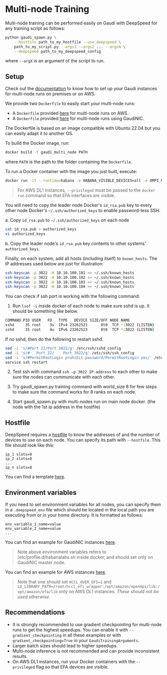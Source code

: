 <!---
Copyright 2022 The HuggingFace Team. All rights reserved.

Licensed under the Apache License, Version 2.0 (the "License");
you may not use this file except in compliance with the License.
You may obtain a copy of the License at

    http://www.apache.org/licenses/LICENSE-2.0

Unless required by applicable law or agreed to in writing, software
distributed under the License is distributed on an "AS IS" BASIS,
WITHOUT WARRANTIES OR CONDITIONS OF ANY KIND, either express or implied.
See the License for the specific language governing permissions and
limitations under the License.
-->

# Multi-node Training

Multi-node training can be performed easily on Gaudi with DeepSpeed for any training script as follows:
```bash
python gaudi_spawn.py \
    --hostfile path_to_my_hostfile --use_deepspeed \
    path_to_my_script.py --args1 --args2 ... --argsN \
    --deepspeed path_to_my_deepspeed_config
```
where `--argX` is an argument of the script to run.

## Setup

Check out the [documentation](https://huggingface.co/docs/optimum/habana/usage_guides/multi_node_training) to know how to set up your Gaudi instances for multi-node runs on premises or on AWS.

We provide two `Dockerfile` to easily start your multi-node runs:
- A `Dockerfile` provided [here](https://github.com/huggingface/optimum-habana/tree/main/examples/multi-node-training/EFA/Dockerfile) for multi-node runs on AWS.
- A `Dockerfile` provided [here](https://github.com/huggingface/optimum-habana/tree/main/examples/multi-node-training/GaudiNIC/Dockerfile) for multi-node runs using GaudiNIC.


The Dockerfile is based on an image compatible with Ubuntu 22.04 but you can easily adapt it to another OS.

To build the Docker image, run:
```bash
docker build -t gaudi_multi_node PATH
```
where `PATH` is the path to the folder containing the `Dockerfile`.

To run a Docker container with the image you just built, execute:
```bash
docker run -it --runtime=habana -e HABANA_VISIBLE_DEVICES=all -e OMPI_MCA_btl_vader_single_copy_mechanism=none --cap-add=sys_nice --net=host --ipc=host gaudi_multi_node:latest
```

> For AWS DL1 instances, `--privileged` must be passed to the `docker run` command so that EFA interfaces are visible.

You will need to copy the leader node Docker's `id_rsa.pub` key to every other node Docker's `~/.ssh/authorized_keys` to enable password-less SSH:

  a. Copy `id_rsa.pub` to `~/.ssh/authorized_keys` on each node
   ```bash
   cat id_rsa.pub > authorized_keys
   vi authorized_keys
   ```
   b. Copy the leader node's `id_rsa.pub` key contents to other systems' `authorized_keys`.


Finally, on each system, add all hosts (including itself) to `known_hosts`. The IP addresses used below are just for illustration:
   ```bash
   ssh-keyscan -p 3022 -H 10.10.100.101 >> ~/.ssh/known_hosts
   ssh-keyscan -p 3022 -H 10.10.100.102 >> ~/.ssh/known_hosts
   ssh-keyscan -p 3022 -H 10.10.100.103 >> ~/.ssh/known_hosts
   ssh-keyscan -p 3022 -H 10.10.100.104 >> ~/.ssh/known_hosts
   ```

You can check if ssh port is working with the following command:

1. Run `lsof -i` inside docker of each node to make sure sshd is up. It should be something like below.
```bash
COMMAND PID USER   FD   TYPE   DEVICE SIZE/OFF NODE NAME
sshd     35 root    3u  IPv4 23262521      0t0  TCP *:3022 (LISTEN)
sshd     35 root    4u  IPv6 23262523      0t0  TCP *:3022 (LISTEN)
```
If no sshd, then do the following to restart sshd.
```bash
sed -i 's/#Port 22/Port 3022/g' /etc/ssh/sshd_config
sed -i 's/#   Port 22/    Port 3022/g' /etc/ssh/ssh_config
sed -i 's/#PermitRootLogin prohibit-password/PermitRootLogin yes/' /etc/ssh/sshd_config
service ssh restart
```
2. Test ssh with command `ssh -p 3022 IP-address` to each other to make sure the nodes can communicate with each other.

3. Try gaudi_spawn.py training command with world_size 8 for few steps to make sure the command works for 8 ranks on each node.

4. Start gaudi_spawn.py with multi-nodes run on main node docker. (the node with the 1st ip address in the hostfile)


## Hostfile

DeepSpeed requires a [hostfile](https://www.deepspeed.ai/getting-started/#resource-configuration-multi-node) to know the addresses of and the number of devices to use on each node. You can specify its path with `--hostfile`. This file should look like this:
```
ip_1 slots=8
ip_2 slots=8
...
ip_n slots=8
```

You can find a template [here](https://github.com/huggingface/optimum-habana/tree/main/examples/multi-node-training/hostfile).


## Environment variables

If you need to set environment variables for all nodes, you can specify them in a `.deepspeed_env` file which should be located in the local path you are executing from or in your home directory. It is formatted as follows:
```
env_variable_1_name=value
env_variable_2_name=value
...
```

You can find an example for GaudiNIC instances [here](https://github.com/huggingface/optimum-habana/tree/main/examples/multi-node-training/GaudiNIC/.deepspeed_env).

> Note above environment variables refers to /etc/profile.d/habanalabs.sh inside docker, and should set only on GaudiNIC master node.

You can find an example for AWS instances [here](https://github.com/huggingface/optimum-habana/tree/main/examples/multi-node-training/EFA/.deepspeed_env).

> Note that one should set `HCCL_OVER_OFI=1` and `LD_LIBRARY_PATH=/root/hccl_ofi_wrapper:/opt/amazon/openmpi/lib:/opt/amazon/efa/lib` only on AWS DL1 instances. *These should not be used otherwise*.


## Recommendations

- It is strongly recommended to use gradient checkpointing for multi-node runs to get the highest speedups. You can enable it with `--gradient_checkpointing` in all these examples or with `gradient_checkpointing=True` in your `GaudiTrainingArguments`.
- Larger batch sizes should lead to higher speedups.
- Multi-node inference is not recommended and can provide inconsistent results.
- On AWS DL1 instances, run your Docker containers with the `--privileged` flag so that EFA devices are visible.
